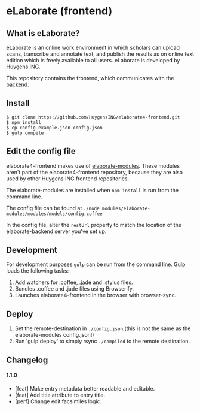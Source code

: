 eLaborate (frontend)
===================

## What is eLaborate?

eLaborate is an online work environment in which scholars can upload scans, transcribe and annotate text, and publish the results as on online text edition which is freely available to all users.
eLaborate is developed by [Huygens ING](http://www.huygens.knaw.nl/).

This repository contains the frontend, which communicates with the [backend](https://github.com/HuygensING/elaborate4-backend).

## Install

```
$ git clone https://github.com/HuygensING/elaborate4-frontend.git
$ npm install
$ cp config-example.json config.json
$ gulp compile
```

## Edit the config file

elaborate4-frontend makes use of [elaborate-modules](https://github.com/HuygensING/elaborate-modules). These modules aren't part of the elaborate4-frontend repository, because they are also used by other Huygens ING frontend repositories.

The elaborate-modules are installed when `npm install` is run from the command line.

The config file can be found at `./node_modules/elaborate-modules/modules/models/config.coffee`

In the config file, alter the `restUrl` property to match the location of the elaborate-backend server you've set up.

## Development

For development purposes `gulp` can be run from the command line. Gulp loads the following tasks:

1. Add watchers for .coffee, .jade and .stylus files.
2. Bundles .coffee and .jade files using Browserify.
3. Launches elaborate4-frontend in the browser with browser-sync.

## Deploy

1. Set the remote-destination in `./config.json` (this is not the same as the elaborate-modules config.json!)
2. Run 'gulp deploy' to simply rsync `./compiled` to the remote destination.

## Changelog

#### 1.1.0

- [feat] Make entry metadata better readable and editable.
- [feat] Add title attribute to entry title.
- [perf] Change edit facsimiles logic.